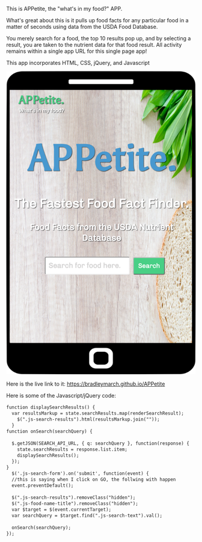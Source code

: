 This is APPetite, the "what's in my food?" APP.

What's great about this is it pulls up food facts for any particular food in a matter of seconds using data from the USDA Food Database.

You merely search for a food, the top 10 results pop up, and by selecting a result, you are taken to the nutrient data for
that food result.  All activity remains within a single app URL for this single page app!

This app incorporates HTML, CSS, jQuery, and Javascript

![Alt text](/appetiteMobile.png)

Here is the live link to it: https://bradleymarch.github.io/APPetite

Here is some of the Javascript/jQuery code:
```
function displaySearchResults() {
  var resultsMarkup = state.searchResults.map(renderSearchResult);
    $(".js-search-results").html(resultsMarkup.join(""));
  }
function onSearch(searchQuery) {

  $.getJSON(SEARCH_API_URL, { q: searchQuery }, function(response) {
    state.searchResults = response.list.item;
    displaySearchResults();
  });
}
  $('.js-search-form').on('submit', function(event) {
  //this is saying when I click on GO, the follwing with happen
  event.preventDefault();

  $(".js-search-results").removeClass("hidden");
  $(".js-food-name-title").removeClass("hidden");
  var $target = $(event.currentTarget);
  var searchQuery = $target.find(".js-search-text").val();

  onSearch(searchQuery);
});
```
